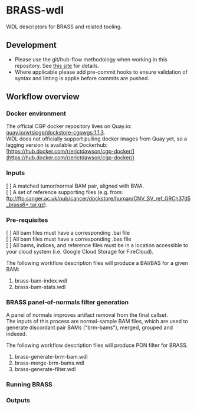 # BRASS-wdl

WDL descriptors for BRASS and related tooling.

## Development

* Please use the git/hub-flow methodology when working in this repository.  See [this site][hubflow] for details.
* Where applicable please add pre-commit hooks to ensure validation of syntax and linting is applie before commits are pushed.

<!-- links -->
[hubflow]: https://datasift.github.io/gitflow/

## Workflow overview
### Docker environment
The official CGP docker repository lives on Quay.io: [quay.io/wtsicgp/dockstore-cgpwgs:1.1.3](quay.io/wtsicgp/dockstore-cgpwgs:1.1.3).  
WDL does not officially support pulling docker images from Quay yet, so a lagging version is available at Dockerhub: [https://hub.docker.com/r/erictdawson/cgp-docker/](https://hub.docker.com/r/erictdawson/cgp-docker/)

### Inputs
[ ] A matched tumor/normal BAM pair, aligned with BWA.  
[ ] A set of reference supporting files (e.g. from: ftp://ftp.sanger.ac.uk/pub/cancer/dockstore/human/CNV_SV_ref_GRCh37d5_brass6+.tar.gz).

### Pre-requisites
[ ] All bam files must have a corresponding .bai file  
[ ] All bam files must have a corresponding .bas file  
[ ] All bams, indices, and reference files must be in a location accessible to your cloud system (i.e. Google Cloud Storage for FireCloud).

The following workflow description files will produce a BAI/BAS for a given BAM:
1. brass-bam-index.wdl  
2. brass-bam-stats.wdl  

### BRASS panel-of-normals filter generation
A panel of normals improves artifact removal from the final callset.  
The inputs of this process are normal-sample BAM files, which are used to generate discordant pair BAMs ("brm-bams"), merged, grouped and indexed.

The following workflow description files will produce PON filter for BRASS.
1. brass-generate-brm-bam.wdl
2. brass-merge-brm-bams.wdl
3. brass-generate-filter.wdl

### Running BRASS

### Outputs

